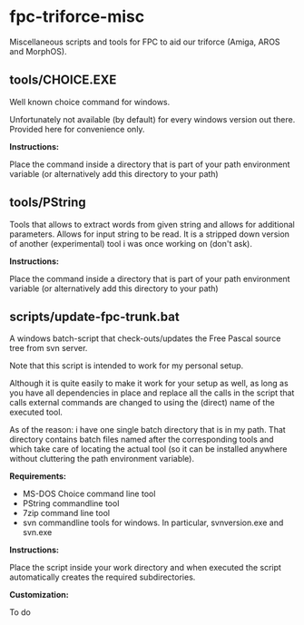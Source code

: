 # fpc-triforce-misc
Miscellaneous scripts and tools for FPC to aid our triforce (Amiga, AROS and MorphOS).


## tools/CHOICE.EXE

Well known choice command for windows.

Unfortunately not available (by default) for every windows version out there. Provided here for convenience only.

**Instructions:**

Place the command inside a directory that is part of your path environment variable (or alternatively add this directory to your path)


## tools/PString 

Tools that allows to extract words from given string and allows for additional parameters. Allows for input string to be read. It is a stripped down version of another (experimental) tool i was once working on (don't ask).

**Instructions:**

Place the command inside a directory that is part of your path environment variable (or alternatively add this directory to your path)


## scripts/update-fpc-trunk.bat

A windows batch-script that check-outs/updates the Free Pascal source tree from svn server.

Note that this script is intended to work for my personal setup.

Although it is quite easily to make it work for your setup as well, as long as you have all dependencies in place and replace all the calls in the script that calls external commands are changed to using the (direct) name of the executed tool.

As of the reason: i have one single batch directory that is in my path. That directory contains batch files named after the corresponding tools and which take care of locating the actual tool (so it can be installed anywhere without cluttering the path environment variable).

**Requirements:**
- MS-DOS Choice command line tool
- PString commandline tool
- 7zip command line tool
- svn commandline tools for windows. In particular, svnversion.exe and svn.exe

**Instructions:**

Place the script inside your work directory and when executed the script automatically creates the required subdirectories.

**Customization:**

To do